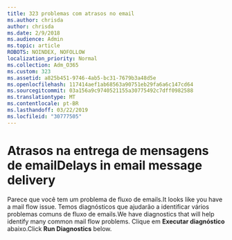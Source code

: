 ```yaml
---
title: 323 problemas com atrasos no email
ms.author: chrisda
author: chrisda
ms.date: 2/9/2018
ms.audience: Admin
ms.topic: article
ROBOTS: NOINDEX, NOFOLLOW
localization_priority: Normal
ms.collection: Adm_O365
ms.custom: 323
ms.assetid: a825b451-9746-4ab5-bc31-7679b3a48d5e
ms.openlocfilehash: 117414aef1ab68563a90751eb29fa6a6c147cd64
ms.sourcegitcommit: 03a156a9c9740521155a30775492c7dff0982588
ms.translationtype: MT
ms.contentlocale: pt-BR
ms.lasthandoff: 03/22/2019
ms.locfileid: "30777505"
---
```

# <a name="delays-in-email-message-delivery"></a><span data-ttu-id="ec496-102">Atrasos na entrega de mensagens de email</span><span class="sxs-lookup"><span data-stu-id="ec496-102">Delays in email message delivery</span></span>

<span data-ttu-id="ec496-103">Parece que você tem um problema de fluxo de emails.</span><span class="sxs-lookup"><span data-stu-id="ec496-103">It looks like you have a mail flow issue.</span></span> <span data-ttu-id="ec496-104">Temos diagnósticos que ajudarão a identificar vários problemas comuns de fluxo de emails.</span><span class="sxs-lookup"><span data-stu-id="ec496-104">We have diagnostics that will help identify many common mail flow problems.</span></span> <span data-ttu-id="ec496-105">Clique em **Executar diagnóstico** abaixo.</span><span class="sxs-lookup"><span data-stu-id="ec496-105">Click **Run Diagnostics** below.</span></span> 
  

